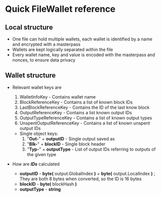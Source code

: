# Quick FileWallet reference

## Local structure
* One file can hold multiple wallets, each wallet is identified by a name and encrypted with a masterpass
* Wallets are kept logically separated within the file
* Every wallet name, key and value is encoded with the masterpass and nonces, to ensure data privacy

## Wallet structure
* Relevant wallet keys are
    1. WalletInfoKey - Contains wallet name
    2. BlockReferenceKey - Contains a list of known block IDs 
    3. LastBlockReferenceKey - Contains the ID of the last know block
    4. OutputReferenceKey - Contains a list known output IDs
    5. OutputTypeReferenceKey - Contains a list of known output types
    6. UnspentOutputReferenceKey - Contains a list of known unspent output IDs



    * Single object keys:
        1. "**Out-**" + **outputID**    - Single output saved as 
        2. "**Blk-**" + **blockID**     - Single block header
        3. "**Typ-**" + **outputType**  - List of output IDs referring to outputs of the given type

* How are **_IDs_** calculated
    * **outputID**      - **byte(** output.GlobalIndex **)** + **byte(** output.LocalIndex **)** ; They are both 8 bytes when converted, so the                        ID is 16 bytes
    * **blockID**       - **byte(** blockHash **)**
    * **outputType**    - **string**